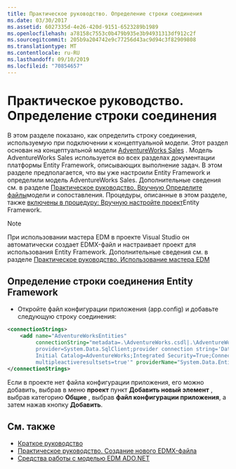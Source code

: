 ```yaml
---
title: Практическое руководство. Определение строки соединения
ms.date: 03/30/2017
ms.assetid: 6027335d-4e26-420d-9151-6523289b1989
ms.openlocfilehash: a78158c7553c0b479b935e3b94931313df912c2f
ms.sourcegitcommit: 205b9a204742e9c77256d43ac9d94c3f82909808
ms.translationtype: MT
ms.contentlocale: ru-RU
ms.lasthandoff: 09/10/2019
ms.locfileid: "70854657"
---
```

# <a name="how-to-define-the-connection-string"></a>Практическое руководство. Определение строки соединения

В этом разделе показано, как определить строку соединения, используемую при подключении к концептуальной модели. Этот раздел основан на концептуальной модели [AdventureWorks Sales](https://docs.microsoft.com/previous-versions/dotnet/netframework-4.0/bb387147(v=vs.100)) . Модель AdventureWorks Sales используется во всех разделах документации платформы Entity Framework, описывающих выполнение задач. В этом разделе предполагается, что вы уже настроили Entity Framework и определили модель AdventureWorks Sales. Дополнительные сведения см. в разделе [Практическое руководство. Вручную Определите файлы](https://docs.microsoft.com/previous-versions/dotnet/netframework-4.0/bb399785(v=vs.100))модели и сопоставления. Процедуры, описанные в этом разделе, также [включены в процедуру: Вручную настройте проект](https://docs.microsoft.com/previous-versions/dotnet/netframework-4.0/bb738546(v=vs.100))Entity Framework.

> [!NOTE]
> При использовании мастера EDM в проекте Visual Studio он автоматически создает EDMX-файл и настраивает проект для использования Entity Framework. Дополнительные сведения см. в разделе [Практическое руководство. Использование мастера EDM](https://docs.microsoft.com/previous-versions/dotnet/netframework-4.0/bb738677(v=vs.100))

## <a name="to-define-the-entity-framework-connection-string"></a>Определение строки соединения Entity Framework

- Откройте файл конфигурации приложения (app.config) и добавьте следующую строку соединения:

```xml
<connectionStrings>
    <add name="AdventureWorksEntities" 
         connectionString="metadata=.\AdventureWorks.csdl|.\AdventureWorks.ssdl|.\AdventureWorks.msl;
         provider=System.Data.SqlClient;provider connection string='Data Source=localhost;
         Initial Catalog=AdventureWorks;Integrated Security=True;Connection Timeout=60;
         multipleactiveresultsets=true'" providerName="System.Data.EntityClient" />
</connectionStrings>
```

Если в проекте нет файла конфигурации приложения, его можно добавить, выбрав в меню **проект** пункт **Добавить новый элемент** , выбрав категорию **Общие** , выбрав **файл конфигурации приложения**, а затем нажав кнопку **Добавить**.

## <a name="see-also"></a>См. также

- [Краткое руководство](https://docs.microsoft.com/previous-versions/dotnet/netframework-4.0/bb399182(v=vs.100))
- [Практическое руководство. Создание нового EDMX-файла](https://docs.microsoft.com/previous-versions/dotnet/netframework-4.0/cc716703(v=vs.100))
- [Средства работы с моделью EDM ADO.NET](https://docs.microsoft.com/previous-versions/dotnet/netframework-4.0/bb399249(v=vs.100))
